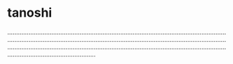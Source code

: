 # tanoshi
......................................................................................................................................................................................................................................................................................................................................................................................................................................
